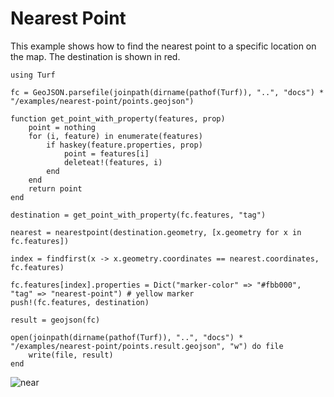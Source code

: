 # Nearest Point

This example shows how to find the nearest point to a specific location on the map. The destination is shown in red.

```
using Turf

fc = GeoJSON.parsefile(joinpath(dirname(pathof(Turf)), "..", "docs") * "/examples/nearest-point/points.geojson")

function get_point_with_property(features, prop)
    point = nothing
    for (i, feature) in enumerate(features)
        if haskey(feature.properties, prop)
            point = features[i]
            deleteat!(features, i)
        end
    end
    return point
end

destination = get_point_with_property(fc.features, "tag")

nearest = nearestpoint(destination.geometry, [x.geometry for x in fc.features])

index = findfirst(x -> x.geometry.coordinates == nearest.coordinates, fc.features)

fc.features[index].properties = Dict("marker-color" => "#fbb000", "tag" => "nearest-point") # yellow marker
push!(fc.features, destination)

result = geojson(fc)

open(joinpath(dirname(pathof(Turf)), "..", "docs") * "/examples/nearest-point/points.result.geojson", "w") do file
    write(file, result)
end

```

![near](https://user-images.githubusercontent.com/40722053/61554099-75b4b100-aa5c-11e9-909f-57f9d8f82969.JPG)
